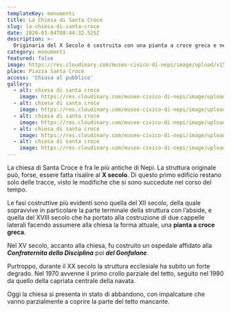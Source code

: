 ```yaml
---
templateKey: monumenti
title: La Chiesa di Santa Croce
slug: la-chiesa-di-santa-croce
date: 2020-03-04T08:44:32.525Z
description: >-
  Originaria del X Secolo è costruita con una pianta a croce greca e nel XV Secolo fu affiancata da un ospedale affidato alla Confraternita della Disciplina.
category: monumenti
featured: false
image: https://res.cloudinary.com/museo-civico-di-nepi/image/upload/v1587372816/croce-02_jsco1t.jpg
place: Piazza Santa Croce
access: 'Chiusa al pubblico'
gallery:
  - alt: chiesa di santa croce
    image: https://res.cloudinary.com/museo-civico-di-nepi/image/upload/v1587372819/croce-01_nmlpmt.jpg
  - alt: chiesa di santa croce
    image: https://res.cloudinary.com/museo-civico-di-nepi/image/upload/v1587372816/croce-02_jsco1t.jpg
  - alt: chiesa di santa croce
    image: https://res.cloudinary.com/museo-civico-di-nepi/image/upload/v1587372821/croce-03_clh04r.jpg
  - alt: chiesa di santa croce
    image: https://res.cloudinary.com/museo-civico-di-nepi/image/upload/v1587372823/croce-04_rqyhen.jpg
  - alt: chiesa di santa croce
    image: https://res.cloudinary.com/museo-civico-di-nepi/image/upload/v1587372822/croce-05_ptoo7j.jpg
---
```

La chiesa di Santa Croce è fra le più antiche di Nepi. La struttura originale può, forse, essere fatta risalire al **X secolo**. Di questo primo edificio restano solo delle tracce, visto le modifiche che si sono succedute nel corso del tempo.

Le fasi costruttive più evidenti sono quella del XII secolo, della quale sopravvive in particolare la parte terminale della struttura con l’abside, e quella del XVIII secolo che ha portato alla costruzione di due cappelle laterali facendo assumere alla chiesa la forma attuale, una **pianta a croce greca**.

Nel XV secolo, accanto alla chiesa, fu costruito un ospedale affidato alla _**Confraternita della Disciplina**_ poi _**del Gonfalone**_.

Purtroppo, durante il XX secolo la struttura ecclesiale ha subito un forte degrado. Nel 1970 avvenne il primo crollo parziale del tetto, seguito nel 1980 da quello della capriata centrale della navata.

Oggi la chiesa si presenta in stato di abbandono, con impalcature che vanno parzialmente a coprire la parte del tetto mancante.